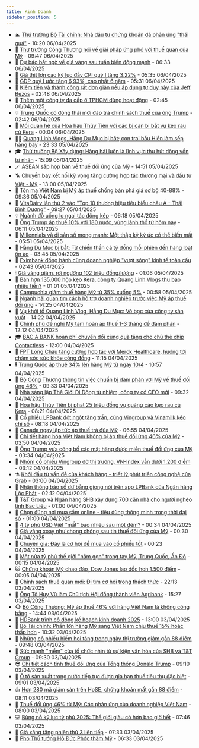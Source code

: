 ```yaml
---
title: Kinh Doanh
sidebar_position: 5
---
```


<!-- dantri-kinh-doanh:START -->
- 🏊 [Thứ trưởng Bộ Tài chính: Nhà đầu tư chứng khoán đã phản ứng &quot;thái quá&quot;](https://dantri.com.vn/kinh-doanh/thu-truong-bo-tai-chinh-nha-dau-tu-chung-khoan-da-phan-ung-thai-qua-20250406171426003.htm) - 10:20 06/04/2025
- 🦆 [Thứ trưởng Công Thương nói về giải pháp ứng phó với thuế quan của Mỹ](https://dantri.com.vn/kinh-doanh/thu-truong-cong-thuong-noi-ve-giai-phap-ung-pho-voi-thue-quan-cua-my-20250406000058992.htm) - 09:47 06/04/2025
- 🦄 [Dự báo bất ngờ về giá vàng sau tuần biến động mạnh](https://dantri.com.vn/kinh-doanh/du-bao-bat-ngo-ve-gia-vang-sau-tuan-bien-dong-manh-20250405235850673.htm) - 06:33 06/04/2025
- 🌝 [Giá thịt lợn cao kỷ lục đẩy CPI quý I tăng 3,22%](https://dantri.com.vn/kinh-doanh/gia-thit-lon-cao-ky-luc-day-cpi-quy-i-tang-322-20250406115837287.htm) - 05:35 06/04/2025
- 💃 [GDP quý I ước tăng 6,93%, cao nhất 6 năm](https://dantri.com.vn/kinh-doanh/gdp-quy-i-uoc-tang-693-cao-nhat-6-nam-20250406112204139.htm) - 05:31 06/04/2025
- 🦏 [Kiếm tiền và thành công rất đơn giản nếu áp dụng tư duy này của Jeff Bezos](https://dantri.com.vn/kinh-doanh/kiem-tien-va-thanh-cong-rat-don-gian-neu-ap-dung-tu-duy-nay-cua-jeff-bezos-20250331120808369.htm) - 02:48 06/04/2025
- 🦩 [Thêm một công ty đa cấp ở TPHCM dừng hoạt động](https://dantri.com.vn/kinh-doanh/them-mot-cong-ty-da-cap-o-tphcm-dung-hoat-dong-20250406093121263.htm) - 02:45 06/04/2025
- 💡 [Trung Quốc có động thái mới đáp trả chính sách thuế của ông Trump](https://dantri.com.vn/kinh-doanh/trung-quoc-co-dong-thai-moi-dap-tra-chinh-sach-thue-cua-ong-trump-20250405233203590.htm) - 02:42 06/04/2025
- 🌊 [Mối quan hệ của Hoa hậu Thùy Tiên với các bị can bị bắt vụ kẹo rau củ Kera](https://dantri.com.vn/kinh-doanh/moi-quan-he-cua-hoa-hau-thuy-tien-voi-cac-bi-can-bi-bat-vu-keo-rau-cu-kera-20250405162400144.htm) - 00:04 06/04/2025
- 🧑‍💻 [Quang Linh Vlogs, Hằng Du Mục bị bắt; con trai bầu Hiển làm sếp hãng bay](https://dantri.com.vn/kinh-doanh/quang-linh-vlogs-hang-du-muc-bi-bat-con-trai-bau-hien-lam-sep-hang-bay-20250405211213494.htm) - 23:33 05/04/2025
- 🎓 [Thứ trưởng Bộ Xây dựng: Hàng hải luôn là lĩnh vực thu hút dòng vốn tư nhân](https://dantri.com.vn/kinh-doanh/thu-truong-bo-xay-dung-hang-hai-luon-la-linh-vuc-thu-hut-dong-von-tu-nhan-20250405191408278.htm) - 15:09 05/04/2025
- 🪄 [ASEAN sắp họp bàn về thuế đối ứng của Mỹ](https://dantri.com.vn/kinh-doanh/asean-sap-hop-ban-ve-thue-doi-ung-cua-my-20250405165841789.htm) - 14:51 05/04/2025
- 🪜 [Chuyến bay kết nối kỳ vọng tăng cường hợp tác thương mại và đầu tư Việt - Mỹ](https://dantri.com.vn/kinh-doanh/chuyen-bay-ket-noi-ky-vong-tang-cuong-hop-tac-thuong-mai-va-dau-tu-viet-my-20250405194150493.htm) - 13:00 05/04/2025
- 🦄 [Tôn mạ Việt Nam bị Mỹ áp thuế chống bán phá giá sơ bộ 40-88%](https://dantri.com.vn/kinh-doanh/ton-ma-viet-nam-bi-my-ap-thue-chong-ban-pha-gia-so-bo-40-88-20250405161540137.htm) - 09:36 05/04/2025
- 💯 [VitaDairy lần thứ 2 vào &quot;Top 10 thương hiệu tiêu biểu châu Á - Thái Bình Dương&quot;](https://dantri.com.vn/kinh-doanh/vitadairy-lan-thu-2-vao-top-10-thuong-hieu-tieu-bieu-chau-a-thai-binh-duong-20250405162724654.htm) - 09:27 05/04/2025
- 💡 [Ngành đồ uống lo ngại tác động kép](https://dantri.com.vn/kinh-doanh/nganh-do-uong-lo-ngai-tac-dong-kep-20250404193553854.htm) - 06:18 05/04/2025
- 🧰 [Ông Trump áp thuế 10% với 180 nước, vùng lãnh thổ từ hôm nay](https://dantri.com.vn/kinh-doanh/ong-trump-ap-thue-10-voi-180-nuoc-vung-lanh-tho-tu-hom-nay-20250405130538055.htm) - 06:11 05/04/2025
- 🎊 [Millennials và di sản số mong manh: Một thập kỷ ký ức có thể biến mất](https://dantri.com.vn/kinh-doanh/millennials-va-di-san-so-mong-manh-mot-thap-ky-ky-uc-co-the-bien-mat-20250404092611247.htm) - 05:51 05/04/2025
- 🔭 [Hằng Du Mục bị bắt: Từ chiến thần cả tỷ đồng mỗi phiên đến hàng loạt ồn ào](https://dantri.com.vn/kinh-doanh/hang-du-muc-bi-bat-tu-chien-than-ca-ty-dong-moi-phien-den-hang-loat-on-ao-20250405033421442.htm) - 03:45 05/04/2025
- 💼 [Eximbank đồng hành cùng doanh nghiệp &quot;vượt sóng&quot; kinh tế toàn cầu](https://dantri.com.vn/kinh-doanh/eximbank-dong-hanh-cung-doanh-nghiep-vuot-song-kinh-te-toan-cau-20250405085313599.htm) - 02:43 05/04/2025
- 🕯 [Giá vàng giảm, rời ngưỡng 102 triệu đồng/lượng](https://dantri.com.vn/kinh-doanh/gia-vang-giam-roi-nguong-102-trieu-dongluong-20250405002202450.htm) - 01:06 05/04/2025
- 🫣 [Bán hơn 135.000 hộp kẹo Kera, công ty Quang Linh Vlogs thu bao nhiêu tiền?](https://dantri.com.vn/kinh-doanh/ban-hon-135000-hop-keo-kera-cong-ty-quang-linh-vlogs-thu-bao-nhieu-tien-20250405020419799.htm) - 01:01 05/04/2025
- 🤠 [Campuchia giảm thuế hàng Mỹ từ 35% xuống 5%](https://dantri.com.vn/kinh-doanh/campuchia-giam-thue-hang-my-tu-35-xuong-5-20250405011722089.htm) - 00:58 05/04/2025
- 🌈 [Ngành hải quan tìm cách hỗ trợ doanh nghiệp trước việc Mỹ áp thuế đối ứng](https://dantri.com.vn/kinh-doanh/nganh-hai-quan-tim-cach-ho-tro-doanh-nghiep-truoc-viec-my-ap-thue-doi-ung-20250404195010738.htm) - 14:25 04/04/2025
- 🦅 [Vụ khởi tố Quang Linh Vlog, Hằng Du Mục: Vỏ bọc của công ty sản xuất](https://dantri.com.vn/kinh-doanh/vu-khoi-to-quang-linh-vlog-hang-du-muc-vo-boc-cua-cong-ty-san-xuat-20250404192719231.htm) - 14:22 04/04/2025
- 🌁 [Chính phủ đề nghị Mỹ tạm hoãn áp thuế 1-3 tháng để đàm phán](https://dantri.com.vn/kinh-doanh/chinh-phu-de-nghi-my-tam-hoan-ap-thue-1-3-thang-de-dam-phan-20250404185259306.htm) - 12:12 04/04/2025
- 🎓 [BAC A BANK hoàn phí chuyển đổi cùng quà tặng cho chủ thẻ chip Contactless](https://dantri.com.vn/kinh-doanh/bac-a-bank-hoan-phi-chuyen-doi-cung-qua-tang-cho-chu-the-chip-contactless-20250404174016460.htm) - 12:00 04/04/2025
- 📝 [FPT Long Châu tăng cường hợp tác với Merck Healthcare, hướng tới chăm sóc sức khỏe cộng đồng](https://dantri.com.vn/kinh-doanh/fpt-long-chau-tang-cuong-hop-tac-voi-merck-healthcare-huong-toi-cham-soc-suc-khoe-cong-dong-20250404180302599.htm) - 11:15 04/04/2025
- 🕴 [Trung Quốc áp thuế 34% lên hàng Mỹ từ ngày 10/4](https://dantri.com.vn/kinh-doanh/trung-quoc-ap-thue-34-len-hang-my-tu-ngay-104-20250404175421285.htm) - 10:57 04/04/2025
- 🧰 [Bộ Công Thương thông tin việc chuẩn bị đàm phán với Mỹ về thuế đối ứng 46%](https://dantri.com.vn/kinh-doanh/bo-cong-thuong-thong-tin-viec-chuan-bi-dam-phan-voi-my-ve-thue-doi-ung-46-20250404161128849.htm) - 09:33 04/04/2025
- 🤖 [Nhà sáng lập Thế Giới Di Động từ nhiệm, công ty có CEO mới](https://dantri.com.vn/kinh-doanh/nha-sang-lap-the-gioi-di-dong-tu-nhiem-cong-ty-co-ceo-moi-20250404155751769.htm) - 09:32 04/04/2025
- 🤠 [Hoa hậu Thùy Tiên bị phạt 25 triệu đồng vụ quảng cáo kẹo rau củ Kera](https://dantri.com.vn/kinh-doanh/hoa-hau-thuy-tien-bi-phat-25-trieu-dong-vu-quang-cao-keo-rau-cu-kera-20250404151835227.htm) - 08:21 04/04/2025
- 🌮 [Cổ phiếu LPBank đột ngột tăng trần, cùng Vingroup và Vinamilk kéo chỉ số](https://dantri.com.vn/kinh-doanh/co-phieu-lpbank-dot-ngot-tang-tran-cung-vingroup-va-vinamilk-keo-chi-so-20250404151235296.htm) - 08:18 04/04/2025
- 🦄 [Canada ngay lập tức áp thuế trả đũa Mỹ](https://dantri.com.vn/kinh-doanh/canada-ngay-lap-tuc-ap-thue-tra-dua-my-20250404115254602.htm) - 06:55 04/04/2025
- 👺 [Chi tiết hàng hóa Việt Nam không bị áp thuế đối ứng 46% của Mỹ](https://dantri.com.vn/kinh-doanh/chi-tiet-hang-hoa-viet-nam-khong-bi-ap-thue-doi-ung-46-cua-my-20250404101640825.htm) - 03:50 04/04/2025
- 🤗 [Ông Trump vừa công bố các mặt hàng được miễn thuế đối ứng của Mỹ](https://dantri.com.vn/kinh-doanh/ong-trump-vua-cong-bo-cac-mat-hang-duoc-mien-thue-doi-ung-cua-my-20250404102030885.htm) - 03:34 04/04/2025
- 💪 [Nhóm cổ phiếu Vingroup đỡ thị trường, VN-Index vẫn dưới 1.200 điểm](https://dantri.com.vn/kinh-doanh/nhom-co-phieu-vingroup-do-thi-truong-vn-index-van-duoi-1200-diem-20250404095332235.htm) - 03:12 04/04/2025
- ⚗️ [Khởi đầu từ vấn đề của khách hàng - triết lý phát triển công nghệ của Grab](https://dantri.com.vn/kinh-doanh/khoi-dau-tu-van-de-cua-khach-hang-triet-ly-phat-trien-cong-nghe-cua-grab-20250404084812167.htm) - 03:00 04/04/2025
- 🧠 [Nhận thông báo số dư bằng giọng nói trên app LPBank của Ngân hàng Lộc Phát](https://dantri.com.vn/kinh-doanh/nhan-thong-bao-so-du-bang-giong-noi-tren-app-lpbank-cua-ngan-hang-loc-phat-20250404090732991.htm) - 02:12 04/04/2025
- 🗽 [T&amp;T Group và Ngân hàng SHB xây dựng 700 căn nhà cho người nghèo tỉnh Bạc Liêu](https://dantri.com.vn/kinh-doanh/tt-group-va-ngan-hang-shb-xay-dung-700-can-nha-cho-nguoi-ngheo-tinh-bac-lieu-20250403204941619.htm) - 01:00 04/04/2025
- 🫣 [Chọn đúng nơi mua sắm online - tiêu dùng thông minh trong thời đại số](https://dantri.com.vn/kinh-doanh/chon-dung-noi-mua-sam-online-tieu-dung-thong-minh-trong-thoi-dai-so-20250403160600676.htm) - 01:00 04/04/2025
- 🫣 [4 tỷ phú USD Việt &quot;mất&quot; bao nhiêu sau một đêm?](https://dantri.com.vn/kinh-doanh/4-ty-phu-usd-viet-mat-bao-nhieu-sau-mot-dem-20250403144105472.htm) - 00:34 04/04/2025
- 🫣 [Giá vàng xoay như chong chóng sau tin thuế đối ứng của Mỹ](https://dantri.com.vn/kinh-doanh/gia-vang-xoay-nhu-chong-chong-sau-tin-thue-doi-ung-cua-my-20250404065123170.htm) - 00:30 04/04/2025
- 💂 [Chuyên gia: Đây là cơ hội để mua vào cổ phiếu tốt](https://dantri.com.vn/kinh-doanh/chuyen-gia-day-la-co-hoi-de-mua-vao-co-phieu-tot-20250404061449229.htm) - 00:23 04/04/2025
- 💫 [Một nửa tỷ phú thế giới &quot;nằm gọn&quot; trong tay Mỹ, Trung Quốc, Ấn Độ](https://dantri.com.vn/kinh-doanh/mot-nua-ty-phu-the-gioi-nam-gon-trong-tay-my-trung-quoc-an-do-20250403204444293.htm) - 00:15 04/04/2025
- 😺 [Chứng khoán Mỹ chao đảo, Dow Jones lao dốc hơn 1.500 điểm](https://dantri.com.vn/kinh-doanh/chung-khoan-my-chao-dao-dow-jones-lao-doc-hon-1500-diem-20250403230621153.htm) - 00:05 04/04/2025
- 🦆 [Chính sách thuế quan mới: Đi tìm cơ hội trong thách thức](https://dantri.com.vn/kinh-doanh/chinh-sach-thue-quan-moi-di-tim-co-hoi-trong-thach-thuc-20250403124247344.htm) - 22:13 03/04/2025
- 👀 [Ông Tô Huy Vũ làm Chủ tịch Hội đồng thành viên Agribank](https://dantri.com.vn/kinh-doanh/ong-to-huy-vu-lam-chu-tich-hoi-dong-thanh-vien-agribank-20250403221332323.htm) - 15:27 03/04/2025
- 🐵 [Bộ Công Thương: Mỹ áp thuế 46% với hàng Việt Nam là không công bằng](https://dantri.com.vn/kinh-doanh/bo-cong-thuong-my-ap-thue-46-voi-hang-viet-nam-la-khong-cong-bang-20250403192624915.htm) - 14:44 03/04/2025
- 🤖 [HDBank trình cổ đông kế hoạch kinh doanh 2025](https://dantri.com.vn/kinh-doanh/hdbank-trinh-co-dong-ke-hoach-kinh-doanh-2025-20250403191910723.htm) - 13:00 03/04/2025
- 💂 [Bộ Tài chính: Phần lớn hàng Mỹ sang Việt Nam chịu thuế 15% hoặc thấp hơn](https://dantri.com.vn/kinh-doanh/bo-tai-chinh-phan-lon-hang-my-sang-viet-nam-chiu-thue-15-hoac-thap-hon-20250403161517046.htm) - 10:32 03/04/2025
- 🦆 [Những cổ phiếu hiếm hoi tăng trong ngày thị trường giảm gần 88 điểm](https://dantri.com.vn/kinh-doanh/nhung-co-phieu-hiem-hoi-tang-trong-ngay-thi-truong-giam-gan-88-diem-20250403160927568.htm) - 09:48 03/04/2025
- 🦅 [Sức mạnh &quot;mềm&quot; của tổ chức nhìn từ sự kiện văn hóa của SHB và T&amp;T Group](https://dantri.com.vn/kinh-doanh/suc-manh-mem-cua-to-chuc-nhin-tu-su-kien-van-hoa-cua-shb-va-tt-group-20250403121436104.htm) - 09:30 03/04/2025
- 😎 [Chi tiết cách tính thuế đối ứng của Tổng thống Donald Trump](https://dantri.com.vn/kinh-doanh/chi-tiet-cach-tinh-thue-doi-ung-cua-tong-thong-donald-trump-20250403160048885.htm) - 09:10 03/04/2025
- 🐎 [Ô tô sản xuất trong nước tiếp tục được gia hạn thuế tiêu thụ đặc biệt](https://dantri.com.vn/kinh-doanh/o-to-san-xuat-trong-nuoc-tiep-tuc-duoc-gia-han-thue-tieu-thu-dac-biet-20250403145412893.htm) - 09:01 03/04/2025
- 👍 [Hơn 280 mã giảm sàn trên HoSE, chứng khoán mất gần 88 điểm](https://dantri.com.vn/kinh-doanh/hon-280-ma-giam-san-tren-hose-chung-khoan-mat-gan-88-diem-20250403145632184.htm) - 08:11 03/04/2025
- 🦒 [Thuế đối ứng 46% từ Mỹ: Các phản ứng của doanh nghiệp Việt Nam](https://dantri.com.vn/kinh-doanh/thue-doi-ung-46-tu-my-cac-phan-ung-cua-doanh-nghiep-viet-nam-20250403132710235.htm) - 08:00 03/04/2025
- 💻 [Bùng nổ kỷ lục tỷ phú 2025: Thế giới giàu có hơn bao giờ hết](https://dantri.com.vn/kinh-doanh/bung-no-ky-luc-ty-phu-2025-the-gioi-giau-co-hon-bao-gio-het-20250403132051382.htm) - 07:46 03/04/2025
- 👺 [Giá xăng tăng phiên thứ 3 liên tiếp](https://dantri.com.vn/kinh-doanh/gia-xang-tang-phien-thu-3-lien-tiep-20250403140643498.htm) - 07:33 03/04/2025
- 🧐 [Phó Thủ tướng Hồ Đức Phớc thăm Mỹ](https://dantri.com.vn/kinh-doanh/pho-thu-tuong-ho-duc-phoc-tham-my-20250403132637686.htm) - 06:33 03/04/2025<!-- dantri-kinh-doanh:END -->
